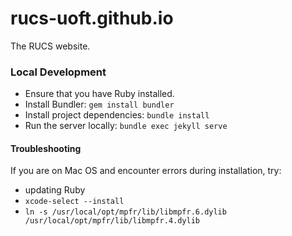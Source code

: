 # rucs-uoft.github.io
The RUCS website.

### Local Development
- Ensure that you have Ruby installed.
- Install Bundler: ```gem install bundler```
- Install project dependencies: ```bundle install```
- Run the server locally: ```bundle exec jekyll serve```

#### Troubleshooting
If you are on Mac OS and encounter errors during installation, try:
- updating Ruby
- ```xcode-select --install```
- ```ln -s /usr/local/opt/mpfr/lib/libmpfr.6.dylib /usr/local/opt/mpfr/lib/libmpfr.4.dylib```
